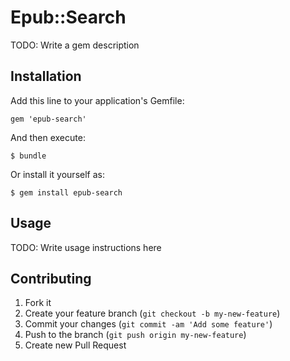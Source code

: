 # Epub::Search

TODO: Write a gem description

## Installation

Add this line to your application's Gemfile:

    gem 'epub-search'

And then execute:

    $ bundle

Or install it yourself as:

    $ gem install epub-search

## Usage

TODO: Write usage instructions here

## Contributing

1. Fork it
2. Create your feature branch (`git checkout -b my-new-feature`)
3. Commit your changes (`git commit -am 'Add some feature'`)
4. Push to the branch (`git push origin my-new-feature`)
5. Create new Pull Request
